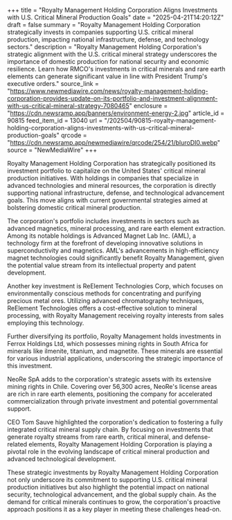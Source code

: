 +++
title = "Royalty Management Holding Corporation Aligns Investments with U.S. Critical Mineral Production Goals"
date = "2025-04-21T14:20:12Z"
draft = false
summary = "Royalty Management Holding Corporation strategically invests in companies supporting U.S. critical mineral production, impacting national infrastructure, defense, and technology sectors."
description = "Royalty Management Holding Corporation's strategic alignment with the U.S. critical mineral strategy underscores the importance of domestic production for national security and economic resilience. Learn how RMCO's investments in critical minerals and rare earth elements can generate significant value in line with President Trump's executive orders."
source_link = "https://www.newmediawire.com/news/royalty-management-holding-corporation-provides-update-on-its-portfolio-and-investment-alignment-with-us-critical-mineral-strategy-7080465"
enclosure = "https://cdn.newsramp.app/banners/environment-energy-2.jpg"
article_id = 90815
feed_item_id = 13040
url = "/202504/90815-royalty-management-holding-corporation-aligns-investments-with-us-critical-mineral-production-goals"
qrcode = "https://cdn.newsramp.app/newmediawire/qrcode/254/21/bluroDI0.webp"
source = "NewMediaWire"
+++

<p>Royalty Management Holding Corporation has strategically positioned its investment portfolio to capitalize on the United States' critical mineral production initiatives. With holdings in companies that specialize in advanced technologies and mineral resources, the corporation is directly supporting national infrastructure, defense, and technological advancement goals. This move aligns with current governmental strategies aimed at bolstering domestic critical mineral production.</p><p>The corporation's portfolio includes investments in sectors such as advanced magnetics, mineral processing, and rare earth element extraction. Among its notable holdings is Advanced Magnet Lab Inc. (AML), a technology firm at the forefront of developing innovative solutions in superconductivity and magnetics. AML's advancements in high-efficiency magnet technologies could significantly benefit Royalty Management, given the potential value stream from its intellectual property and patent development.</p><p>Another key investment is ReElement Technologies Corp, which focuses on environmentally conscious methods for concentrating and purifying precious metal ores. Utilizing advanced chromatography techniques, ReElement Technologies offers a cost-effective solution to mineral processing, with Royalty Management receiving royalty interests from sales employing this technology.</p><p>Further diversifying its portfolio, Royalty Management holds investments in Ferrox Holdings Ltd, which possesses mining rights in South Africa for minerals like ilmenite, titanium, and magnetite. These minerals are essential for various industrial applications, underscoring the strategic importance of this investment.</p><p>NeoRe SpA adds to the corporation's strategic assets with its extensive mining rights in Chile. Covering over 56,300 acres, NeoRe's license areas are rich in rare earth elements, positioning the company for accelerated commercialization through private investment and potential governmental support.</p><p>CEO Tom Sauve highlighted the corporation's dedication to fostering a fully integrated critical mineral supply chain. By focusing on investments that generate royalty streams from rare earth, critical mineral, and defense-related elements, Royalty Management Holding Corporation is playing a pivotal role in the evolving landscape of critical mineral production and advanced technological development.</p><p>These strategic investments by Royalty Management Holding Corporation not only underscore its commitment to supporting U.S. critical mineral production initiatives but also highlight the potential impact on national security, technological advancement, and the global supply chain. As the demand for critical minerals continues to grow, the corporation's proactive approach positions it as a key player in meeting these challenges head-on.</p>